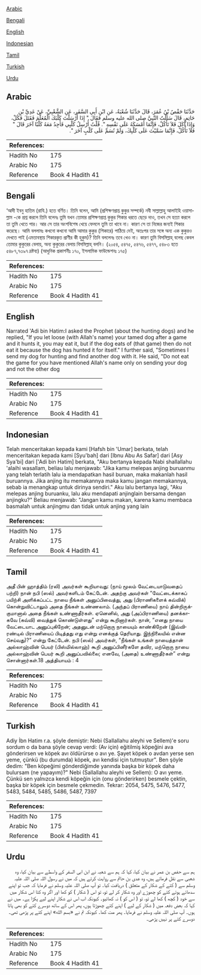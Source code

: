 [Arabic](#arabic)

[Bengali](#bengali)

[English](#english)

[Indonesian](#indonesian)

[Tamil](#tamil)

[Turkish](#turkish)

[Urdu](#urdu)

## Arabic


<div dir="rtl" lang="ar" style={{fontSize:'larger',backgroundColor:'#f8f9fa',padding:20}}>
حَدَّثَنَا حَفْصُ بْنُ عُمَرَ، قَالَ حَدَّثَنَا شُعْبَةُ، عَنِ ابْنِ أَبِي السَّفَرِ، عَنِ الشَّعْبِيِّ، عَنْ عَدِيِّ بْنِ حَاتِمٍ، قَالَ سَأَلْتُ النَّبِيَّ صلى الله عليه وسلم فَقَالَ ‏"‏ إِذَا أَرْسَلْتَ كَلْبَكَ الْمُعَلَّمَ فَقَتَلَ فَكُلْ، وَإِذَا أَكَلَ فَلاَ تَأْكُلْ، فَإِنَّمَا أَمْسَكَهُ عَلَى نَفْسِهِ ‏"‏‏.‏ قُلْتُ أُرْسِلُ كَلْبِي فَأَجِدُ مَعَهُ كَلْبًا آخَرَ قَالَ ‏"‏ فَلاَ تَأْكُلْ، فَإِنَّمَا سَمَّيْتَ عَلَى كَلْبِكَ، وَلَمْ تُسَمِّ عَلَى كَلْبٍ آخَرَ ‏"‏‏.‏
</div>
<div style={{backgroundColor:'#f8f9fa',padding:20, marginBottom: 10}}><table> <thead> <tr> <th>References:</th> <th></th> </tr> </thead> <tbody><tr><td>Hadith No</td><td>175</td></tr><tr><td>Arabic No</td><td>175</td></tr><tr><td>Reference</td><td>Book 4 Hadith 41</td></tr></tbody></table></div>

## Bengali


<div dir="ltr" lang="bn" style={{fontSize:'larger',backgroundColor:'#f8f9fa',padding:20}}>
‘আদী ইবনু হাতিম (রাযি.) হতে বর্ণিত। তিনি বলেন, আমি (প্রশিক্ষণপ্রাপ্ত কুকুর সম্পর্কে) নবী সাল্লাল্লাহু আলাইহি ওয়াসাল্লাম -কে প্রশ্ন করলে তিনি বলেনঃ তুমি যখন তোমার প্রশিক্ষণপ্রাপ্ত কুকুর শিকার ধরতে ছেড়ে দাও, তখন সে হত্যা করলে তা তুমি খেতে পার। আর সে তার অংশবিশেষ খেয়ে ফেললে তুমি তা খাবে না। কারণ সে তা নিজের জন্যই শিকার করেছে। আমি বললামঃ কখনো কখনো আমি আমার কুকুর (শিকারে) পাঠিয়ে দেই, অতঃপর তার সঙ্গে অন্য এক কুকুরও দেখতে পাই (এমতাবস্থায় শিকারকৃত প্রাণীর কী হুকুম)? তিনি বললেনঃ তবে খেও না। কারণ তুমি বিসমিল্লাহ্ বলেছ কেবল তোমার কুকুরের বেলায়, অন্য কুকুরের বেলায় বিসমিল্লাহ্ বলনি। (২০৫৪, ৫৪৭৫, ৫৪৭৬, ৫৪৭৭, ৫৪৮৩ হতে ৫৪৮৭,৭৩৯৭ দ্রষ্টব্য) (আধুনিক প্রকাশনীঃ ১৭০, ইসলামিক ফাউন্ডেশনঃ ১৭৫)
</div>
<div style={{backgroundColor:'#f8f9fa',padding:20, marginBottom: 10}}><table> <thead> <tr> <th>References:</th> <th></th> </tr> </thead> <tbody><tr><td>Hadith No</td><td>175</td></tr><tr><td>Arabic No</td><td>175</td></tr><tr><td>Reference</td><td>Book 4 Hadith 41</td></tr></tbody></table></div>

## English


<div dir="ltr" lang="en" style={{fontSize:'larger',backgroundColor:'#f8f9fa',padding:20}}>
Narrated 'Adi bin Hatim:I asked the Prophet (about the hunting dogs) and he replied, "If you let loose (with Allah's name) your tamed dog after a game and it hunts it, you may eat it, but if the dog eats of (that game) then do not eat it because the dog has hunted it for itself." I further said, "Sometimes I send my dog for hunting and find another dog with it. He said, "Do not eat the game for you have mentioned Allah's name only on sending your dog and not the other dog
</div>
<div style={{backgroundColor:'#f8f9fa',padding:20, marginBottom: 10}}><table> <thead> <tr> <th>References:</th> <th></th> </tr> </thead> <tbody><tr><td>Hadith No</td><td>175</td></tr><tr><td>Arabic No</td><td>175</td></tr><tr><td>Reference</td><td>Book 4 Hadith 41</td></tr></tbody></table></div>

## Indonesian


<div dir="ltr" lang="id" style={{fontSize:'larger',backgroundColor:'#f8f9fa',padding:20}}>
Telah menceritakan kepada kami [Hafsh bin 'Umar] berkata, telah menceritakan kepada kami [Syu'bah] dari [Ibnu Abu As Safar] dari [Asy Sya'bi] dari ['Adi bin Hatim] berkata, "Aku bertanya kepada Nabi shallallahu 'alaihi wasallam, beliau lalu menjawab: "Jika kamu melepas anjing buruanmu yang telah terlatih lalu ia mendapatkan hasil buruan, maka makanlah hasil buruannya. Jika anjing itu memakannya maka kamu jangan memakannya, sebab ia menangkap untuk dirinya sendiri." Aku lalu bertanya lagi, "Aku melepas anjing buruanku, lalu aku mendapati anjinglain bersama dengan anjingku?" Beliau menjawab: "Jangan kamu makan, karena kamu membaca basmalah untuk anjingmu dan tidak untuk anjing yang lain
</div>
<div style={{backgroundColor:'#f8f9fa',padding:20, marginBottom: 10}}><table> <thead> <tr> <th>References:</th> <th></th> </tr> </thead> <tbody><tr><td>Hadith No</td><td>175</td></tr><tr><td>Arabic No</td><td>175</td></tr><tr><td>Reference</td><td>Book 4 Hadith 41</td></tr></tbody></table></div>

## Tamil


<div dir="ltr" lang="ta" style={{fontSize:'larger',backgroundColor:'#f8f9fa',padding:20}}>
அதீ பின் ஹாத்திம் (ரலி) அவர்கள் கூறியாவது: (நாய் மூலம் வேட்டையாடுவதைப் பற்றி) நான் நபி (ஸல்) அவர்களிடம் கேட்டேன். அதற்கு அவர்கள் “வேட்டைக்காகப் பயிற்சி அளிக்கப்பட்ட நாயை நீங்கள் அனுப்பிவைத்து, அது (பிராணிகளைக் கவ்விக்) கொன்றுவிட்டாலும் அதை நீங்கள் உண்ணலாம். (அந்தப் பிராணியை) நாய் தின்றிருக்குமானால் அதை நீங்கள் உண்ணாதீர்கள். ஏனெனில், அது (அப்பிராணியை) தனக்காகவே (கவ்வி) வைத்துக் கொண்டுள்ளது” என்று கூறினார்கள். நான், “எனது நாயை வேட்டையாட அனுப்புகிறேன்; அதனுடன் மற்றொரு நாயையும் காண்கிறேன் (இவ்விரண்டில் பிராணியைப் பிடித்தது எது என்று எனக்குத் தெரியாது. இந்நிலையில் என்ன செய்வது)?” என்று கேட்டேன். நபி (ஸல்) அவர்கள், “நீங்கள் உங்கள் நாயைத்தான் அல்லாஹ்வின் பெயர் (பிஸ்மில்லாஹ்) கூறி அனுப்பினீர்களே தவிர, மற்றொரு நாயை அல்லாஹ்வின் பெயர் கூறி அனுப்பவில்லை; எனவே, (அதை) உண்ணாதீர்கள்” என்று சொன்னார்கள்.18 அத்தியாயம் : 4
</div>
<div style={{backgroundColor:'#f8f9fa',padding:20, marginBottom: 10}}><table> <thead> <tr> <th>References:</th> <th></th> </tr> </thead> <tbody><tr><td>Hadith No</td><td>175</td></tr><tr><td>Arabic No</td><td>175</td></tr><tr><td>Reference</td><td>Book 4 Hadith 41</td></tr></tbody></table></div>

## Turkish


<div dir="ltr" lang="tr" style={{fontSize:'larger',backgroundColor:'#f8f9fa',padding:20}}>
Adiy İbn Hatim r.a. şöyle demiştir: Nebi (Sallallahu aleyhi ve Sellem)'e soru sordum o da bana şöyle cevap verdi: (Av için) eğitilmiş köpeğini ava gönderirsen ve köpek avı öldürürse o avı ye. Şayet köpek o avdan yerse sen yeme, çünkü (bu durumda) köpek, avı kendisi için tutmuştur". Ben şöyle dedim: "Ben köpeğimi gönderdiğimde yanında başka bir köpek daha bulursam (ne yapayım)?" Nebi (Sallallahu aleyhi ve Sellem): O avı yeme. Çünkü sen yalnızca kendi köpeğin için (onu gönderirken) besmele çektin, başka bir köpek için besmele çekmedin. Tekrar: 2054, 5475, 5476, 5477, 5483, 5484, 5485, 5486, 5487, 7397
</div>
<div style={{backgroundColor:'#f8f9fa',padding:20, marginBottom: 10}}><table> <thead> <tr> <th>References:</th> <th></th> </tr> </thead> <tbody><tr><td>Hadith No</td><td>175</td></tr><tr><td>Arabic No</td><td>175</td></tr><tr><td>Reference</td><td>Book 4 Hadith 41</td></tr></tbody></table></div>

## Urdu


<div dir="rtl" lang="ur" style={{fontSize:'larger',backgroundColor:'#f8f9fa',padding:20}}>
ہم سے حفص بن عمر نے بیان کیا، کہا کہ ہم سے شعبہ نے ابن ابی السفر کے واسطے سے بیان کیا، وہ شعبی سے نقل فرماتے ہیں، وہ عدی بن حاتم سے روایت کرتے ہیں کہ میں نے رسول اللہ صلی اللہ علیہ وسلم سے ( کتے کے شکار کے متعلق ) دریافت کیا۔ تو آپ صلی اللہ علیہ وسلم نے فرمایا کہ جب تو اپنے سدھائے ہوئے کتے کو چھوڑے اور وہ شکار کر لے تو، تو اس ( شکار ) کو کھا اور اگر وہ کتا اس شکار میں سے خود ( کچھ ) کھا لے تو، تو ( اس کو ) نہ کھائیو۔ کیونکہ اب اس نے شکار اپنے لیے پکڑا ہے۔ میں نے کہا کہ بعض دفعہ میں ( شکار کے لیے ) اپنے کتے چھوڑتا ہوں، پھر اس کے ساتھ دوسرے کتے کو بھی پاتا ہوں۔ آپ صلی اللہ علیہ وسلم نے فرمایا۔ پھر مت کھا۔ کیونکہ تم نے «بسم الله» اپنے کتے پر پڑھی تھی۔ دوسرے کتے پر نہیں پڑھی۔
</div>
<div style={{backgroundColor:'#f8f9fa',padding:20, marginBottom: 10}}><table> <thead> <tr> <th>References:</th> <th></th> </tr> </thead> <tbody><tr><td>Hadith No</td><td>175</td></tr><tr><td>Arabic No</td><td>175</td></tr><tr><td>Reference</td><td>Book 4 Hadith 41</td></tr></tbody></table></div>